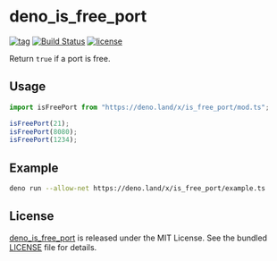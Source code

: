 # deno_is_free_port

[![tag](https://img.shields.io/github/release/justjavac/deno_is_free_port)](https://github.com/justjavac/deno_is_free_port/releases)
[![Build Status](https://github.com/justjavac/deno_is_free_port/workflows/ci/badge.svg?branch=master)](https://github.com/justjavac/deno_is_free_port/actions)
[![license](https://img.shields.io/github/license/justjavac/deno_is_free_port)](https://github.com/justjavac/deno_is_free_port/blob/master/LICENSE)

Return `true` if a port is free.

## Usage

```ts
import isFreePort from "https://deno.land/x/is_free_port/mod.ts";

isFreePort(21);
isFreePort(8080);
isFreePort(1234);
```

## Example

```bash
deno run --allow-net https://deno.land/x/is_free_port/example.ts
```

## License

[deno_is_free_port](https://github.com/justjavac/deno_is_free_port) is released under the MIT License. See the bundled [LICENSE](./LICENSE) file for details.
